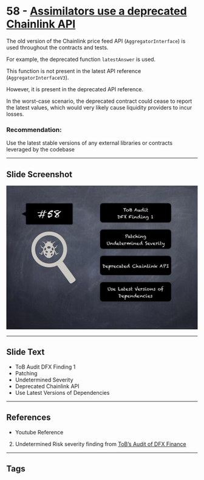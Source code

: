 
# 58 - [Assimilators use a deprecated Chainlink API](./Assimilators%20use%20a%20deprecated%20Chainlink%20API.md)

The old version of the Chainlink price feed API (`AggregatorInterface`) is used throughout the contracts and tests. 

For example, the deprecated function `latestAnswer` is used.

This function is not present in the latest API reference (`AggregatorInterfaceV3`). 

However, it is present in the deprecated API reference. 

In the worst-case scenario, the deprecated contract could cease to report the latest values, which would very likely cause liquidity providers to incur losses.

### Recommendation:
Use the latest stable versions of any external libraries or contracts leveraged by the codebase
___
## Slide Screenshot
![058.png](../../images/7.%20Audit%20Findings%20101/058.png)
___
## Slide Text
- ToB Audit DFX Finding 1
- Patching
- Undetermined Severity
- Deprecated Chainlink API
- Use Latest Versions of Dependencies
___
## References
- Youtube Reference
2. Undetermined Risk severity finding from [ToB’s Audit of DFX Finance](https://github.com/dfx-finance/protocol/blob/main/audits/2021-05-03-Trail_of_Bits.pdf)
___
## Tags
